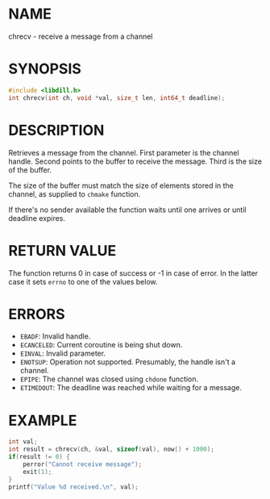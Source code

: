 # NAME

chrecv - receive a message from a channel

# SYNOPSIS

```c
#include <libdill.h>
int chrecv(int ch, void *val, size_t len, int64_t deadline);
```

# DESCRIPTION

Retrieves a message from the channel. First parameter is the channel handle. Second points to the buffer to receive the message. Third is the size of the buffer.

The size of the buffer must match the size of elements stored in the channel, as supplied to `chmake` function.

If there's no sender available the function waits until one arrives or until deadline expires.

# RETURN VALUE

The function returns 0 in case of success or -1 in case of error. In the latter case it sets `errno` to one of the values below.

# ERRORS

* `EBADF`: Invalid handle.
* `ECANCELED`: Current coroutine is being shut down.
* `EINVAL`: Invalid parameter.
* `ENOTSUP`: Operation not supported. Presumably, the handle isn't a channel.
* `EPIPE`: The channel was closed using `chdone` function.
* `ETIMEDOUT`: The deadline was reached while waiting for a message.

# EXAMPLE

```c
int val;
int result = chrecv(ch, &val, sizeof(val), now() + 1000);
if(result != 0) {
    perror("Cannot receive message");
    exit(1);
}
printf("Value %d received.\n", val);
```

